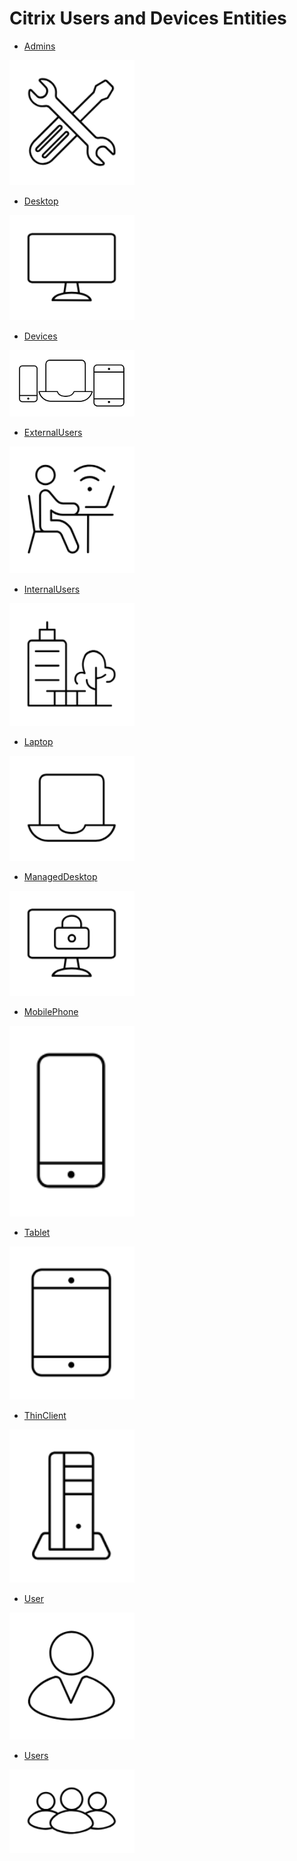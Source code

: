 # Citrix Users and Devices Entities


- [Admins](./admins.md)  
<img src="./admins.png" width="200"/>

- [Desktop](./desktop.md)  
<img src="./desktop.png" width="200"/>

- [Devices](./devices.md)  
<img src="./devices.png" width="200"/>

- [ExternalUsers](./external-users.md)  
<img src="./external-users.png" width="200"/>

- [InternalUsers](./internal-users.md)  
<img src="./internal-users.png" width="200"/>

- [Laptop](./laptop.md)  
<img src="./laptop.png" width="200"/>

- [ManagedDesktop](./managed-desktop.md)  
<img src="./managed-desktop.png" width="200"/>

- [MobilePhone](./mobile-phone.md)  
<img src="./mobile-phone.png" width="200"/>

- [Tablet](./tablet.md)  
<img src="./tablet.png" width="200"/>

- [ThinClient](./thin-client.md)  
<img src="./thin-client.png" width="200"/>

- [User](./user.md)  
<img src="./user.png" width="200"/>

- [Users](./users.md)  
<img src="./users.png" width="200"/>
